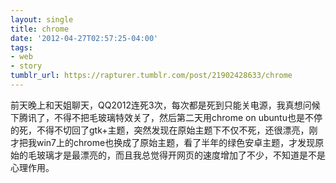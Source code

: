 ```yaml
---
layout: single
title: chrome
date: '2012-04-27T02:57:25-04:00'
tags:
- web
- story
tumblr_url: https://rapturer.tumblr.com/post/21902428633/chrome
---
```

前天晚上和天姐聊天，QQ2012连死3次，每次都是死到只能关电源，我真想问候下腾讯了，不得不把毛玻璃特效关了，然后第二天用chrome on ubuntu也是不停的死，不得不切回了gtk+主题，突然发现在原始主题下不仅不死，还很漂亮，刚才把我win7上的chrome也换成了原始主题，看了半年的绿色安卓主题，才发现原始的毛玻璃才是最漂亮的，而且我总觉得开网页的速度增加了不少，不知道是不是心理作用。

